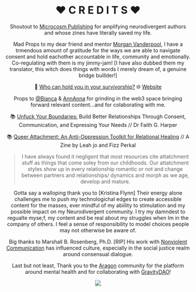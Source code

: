 <div align="center">

# ❤️ C R E D I T S ❤️
  
  Shoutout to [Microcosm Publishing](https://microcosmpublishing.com/) for amplifying neurodivergent authors and whose zines have literally saved my life.

  Mad Props to my dear friend and mentor [Morgan Vanderpool](https://twitter.com/MorganxMovement), I have a trmendous amount of gratitude for the ways we are able to navigate consent and hold eachother accountable in life, community and emotionally. Co-regulating with them is my jimmy-jam! [I have also dubbed them my translator, this witch does things with words I merely dream of, a genuine bridge buillder!]
  
  🎥 [Who can hold you in your survivorship?](https://www.youtube.com/watch?v=YQJsR7NLR7k&t=115s)
  🌐 [Website](https://www.morganvanderpool.com/)
  
  Props to [@Bianca](https://twitter.com/biancagadelha) & [AnnAnna](https://twitter.com/Annomalia96) for grinding in the web3 space bringing forward relevant content...and for colaborating with me. 
  
📚 [Unfuck Your Boundaries:](https://microcosmpublishing.com/catalog/books/8188) Build Better Relationships Through Consent, Communication, and Expressing Your Needs // Dr Faith G. Harper

📚 [Queer Attachment: An Anti-Oppression Toolkit for Relational Healing](https://liberationandmedicine.wordpress.com/2019/12/12/queer-attachment-an-anti-oppression-toolkit-for-relational-healing/) // A Zine by Leah jo and Fizz Perkal 
> I have always found it negligent that most resources cite attatchment stuff as things that come soley from our childhoods. Our attatchment styles show up in every relationship romantic or not and change between partners and relationships/ dynamics and morph as we age, develop and mature.

  
 Gotta say a walloping thank you to [Kristina Flynn] Their energy alone challenges me to push my technologichal edges to create accessible content for the masses, ever mindful of my abiility to stimulation and my possible impact on my Neurodivergent community. I try my damndest to regualte myse;f, my content and be real about my struggles when Im in the company of others. I feel a sense of responsibility to model choices people may not otherwise be aware of.  
  
  
  Big thanks to Marshall B. Rosenberg, Ph.D. [RIP]  His work with [Nonviolent Communication](https://classroommanagementcem.weebly.com/uploads/4/3/2/5/4325801/nvc_language_of_life_chapters_1-5.pdf) has influenced culture, especially in the social justice realm around consensual dialogue.
  
  Last but not least, Thank you to the [Aragon](https://twitter.com/AragonDao) community for the platform around mental health and for collaborating with [GravityDAO](https://twitter.com/GravityDAO)!
  
  <div align=center>
    
 
 ![](https://media.giphy.com/media/bOwOAey4MDO3ivBkgK/giphy-downsized.gif)
  
  
